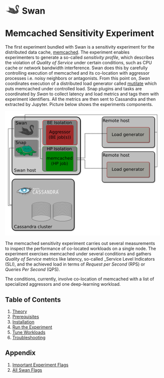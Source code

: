 # ![Swan diagram](../../docs/swan-logo-48.png) Swan

# Memcached Sensitivity Experiment

The first experiment bundled with Swan is a sensitivity experiment for the distributed data cache, [memcached](https://memcached.org/). The experiment enables experimenters to generate a so-called _sensitivity profile_, which describes the violation of _Quality of Service_ under certain conditions, such as CPU cache or network bandwidth interference.
Swan does this by carefully controlling execution of memcached and its co-location with aggressor processes i.e. noisy neighbors or antagonists. From this point on, _Swan_ coordinates execution of a distributed load generator called [mutilate](https://github.com/leverich/mutilate) which puts memcached under controlled load. Snap plugins and tasks are coordinated by _Swan_ to collect latency and load metrics and tags them with experiment identifiers. All the metrics are then sent to Cassandra and then extracted by Jupyter. Picture below shows the experiments components.

![Swan diagram](../../docs/swan-arch.png)

The memcached sensitivity experiment carries out several measurements to inspect the performance of co-located workloads on a single node. The experiment exercises memcached under several conditions and gathers _Quality of Service_ metrics like latency, so-called _Service Level Indicators (SLI), and the achieved load in terms of _Request per Second_ (RPS) or _Queries Per Second_ (QPS).

The conditions, currently, involve co-location of memcached with a list of specialized aggressors and one deep-learning workload.

## Table of Contents

1. [Theory](docs/theory.md)
1. [Prerequisites](docs/prerequisites.md)
1. [Installation](docs/installation.md)
1. [Run the Experiment ](docs/run_experiment.md)
1. [Tune Workloads](docs/tuning.md)
1. [Troubleshooting](docs/troubleshooting.md)

## Appendix

1. [Important Experiment Flags](docs/swan_flags.md)
1. [All Swan Flags](docs/config_dump_example.md)
